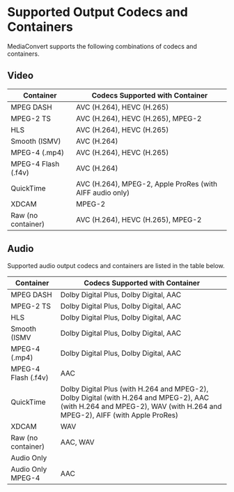 # Supported Output Codecs and Containers<a name="reference-codecs-containers"></a>

MediaConvert supports the following combinations of codecs and containers\.

## Video<a name="reference-codecs-containers-output-video"></a>


| Container | Codecs Supported with Container | 
| --- | --- | 
| MPEG DASH | AVC \(H\.264\), HEVC \(H\.265\) | 
| MPEG\-2 TS | AVC \(H\.264\), HEVC \(H\.265\), MPEG\-2 | 
| HLS | AVC \(H\.264\), HEVC \(H\.265\) | 
| Smooth \(ISMV\) | AVC \(H\.264\) | 
| MPEG\-4 \(\.mp4\) | AVC \(H\.264\), HEVC \(H\.265\) | 
| MPEG\-4 Flash \(\.f4v\) | AVC \(H\.264\) | 
| QuickTime | AVC \(H\.264\), MPEG\-2, Apple ProRes \(with AIFF audio only\) | 
| XDCAM | MPEG\-2 | 
| Raw \(no container\) | AVC \(H\.264\), HEVC \(H\.265\), MPEG\-2 | 

## Audio<a name="reference-codecs-containers-output-audio"></a>

Supported audio output codecs and containers are listed in the table below\.


| Container | Codecs Supported with Container | 
| --- | --- | 
| MPEG DASH | Dolby Digital Plus, Dolby Digital, AAC | 
| MPEG\-2 TS | Dolby Digital Plus, Dolby Digital, AAC | 
| HLS | Dolby Digital Plus, Dolby Digital, AAC | 
| Smooth \(ISMV | Dolby Digital Plus, Dolby Digital, AAC | 
| MPEG\-4 \(\.mp4\) | Dolby Digital Plus, Dolby Digital, AAC | 
| MPEG\-4 Flash \(\.f4v\) | AAC | 
| QuickTime | Dolby Digital Plus \(with H\.264 and MPEG\-2\), Dolby Digital \(with H\.264 and MPEG\-2\), AAC \(with H\.264 and MPEG\-2\), WAV \(with H\.264 and MPEG\-2\), AIFF \(with Apple ProRes\) | 
| XDCAM | WAV | 
| Raw \(no container\) | AAC, WAV | 
| Audio Only |  | 
| Audio Only MPEG\-4 | AAC | 